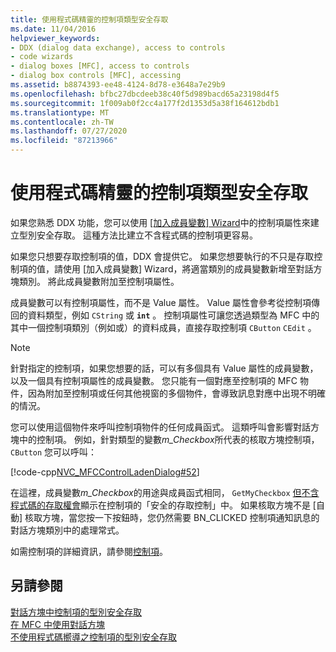 ```yaml
---
title: 使用程式碼精靈的控制項類型安全存取
ms.date: 11/04/2016
helpviewer_keywords:
- DDX (dialog data exchange), access to controls
- code wizards
- dialog boxes [MFC], access to controls
- dialog box controls [MFC], accessing
ms.assetid: b8874393-ee48-4124-8d78-e3648a7e29b9
ms.openlocfilehash: bfbc27dbcdeeb38c40f5d989bacd65a23198d4f5
ms.sourcegitcommit: 1f009ab0f2cc4a177f2d1353d5a38f164612bdb1
ms.translationtype: MT
ms.contentlocale: zh-TW
ms.lasthandoff: 07/27/2020
ms.locfileid: "87213966"
---
```

# <a name="type-safe-access-to-controls-with-code-wizards"></a>使用程式碼精靈的控制項類型安全存取

如果您熟悉 DDX 功能，您可以使用 [[加入成員變數] Wizard](../ide/add-member-variable-wizard.md)中的控制項屬性來建立型別安全存取。 這種方法比建立不含程式碼的控制項更容易。

如果您只想要存取控制項的值，DDX 會提供它。 如果您想要執行的不只是存取控制項的值，請使用 [加入成員變數] Wizard，將適當類別的成員變數新增至對話方塊類別。 將此成員變數附加至控制項屬性。

成員變數可以有控制項屬性，而不是 Value 屬性。 Value 屬性會參考從控制項傳回的資料類型，例如 `CString` 或 **`int`** 。 控制項屬性可讓您透過類型為 MFC 中的其中一個控制項類別（例如或）的資料成員，直接存取控制項 `CButton` `CEdit` 。

> [!NOTE]
> 針對指定的控制項，如果您想要的話，可以有多個具有 Value 屬性的成員變數，以及一個具有控制項屬性的成員變數。 您只能有一個對應至控制項的 MFC 物件，因為附加至控制項或任何其他視窗的多個物件，會導致訊息對應中出現不明確的情況。

您可以使用這個物件來呼叫控制項物件的任何成員函式。 這類呼叫會影響對話方塊中的控制項。 例如，針對類型的變數*m_Checkbox*所代表的核取方塊控制項， `CButton` 您可以呼叫：

[!code-cpp[NVC_MFCControlLadenDialog#52](../mfc/codesnippet/cpp/type-safe-access-to-controls-with-code-wizards_1.cpp)]

在這裡，成員變數*m_Checkbox*的用途與成員函式相同， `GetMyCheckbox` [但不含程式碼的存取權會](../mfc/type-safe-access-to-controls-without-code-wizards.md)顯示在控制項的「安全的存取控制」中。 如果核取方塊不是 [自動] 核取方塊，當您按一下按鈕時，您仍然需要 BN_CLICKED 控制項通知訊息的對話方塊類別中的處理常式。

如需控制項的詳細資訊，請參閱[控制項](../mfc/controls-mfc.md)。

## <a name="see-also"></a>另請參閱

[對話方塊中控制項的型別安全存取](../mfc/type-safe-access-to-controls-in-a-dialog-box.md)<br/>
[在 MFC 中使用對話方塊](../mfc/life-cycle-of-a-dialog-box.md)<br/>
[不使用程式碼嚮導之控制項的型別安全存取](../mfc/type-safe-access-to-controls-without-code-wizards.md)
